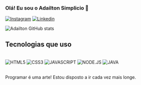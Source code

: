 ### Olá! Eu sou o Adailton Simplicio 👋
[![Instagram](https://img.shields.io/badge/Instagram-E4405F?style=for-the-badge&logo=instagram&logoColor=white)](https://www.instagram.com/adailtonsimplicioo/)
[![Linkedin](https://img.shields.io/badge/LinkedIn-0077B5?style=for-the-badge&logo=linkedin&logoColor=white)](https://www.linkedin.com/in/adailton-simpl%C3%ADcio-97749310a/)

![Adailton GitHub stats](https://github-readme-stats.vercel.app/api?username=AdailtonSimplicio&show_icons=true&theme=tokyonight)

## Tecnologias que uso

<div style="display: inline_block"><br/>
<img align="center" alt="HTML5"src="https://img.shields.io/badge/HTML5-E34F26?style=for-the-badge&logo=html5&logoColor=white"/>
<img align="center" alt="CSS3"src="https://img.shields.io/badge/CSS3-1572B6?style=for-the-badge&logo=css3&logoColor=white"/>
<img align="center" alt="JAVASCRIPT"src="https://img.shields.io/badge/JavaScript-323330?style=for-the-badge&logo=javascript&logoColor=F7DF1E"/>
<img align="center" alt="NODE.JS"src="https://img.shields.io/badge/Node.js-43853D?style=for-the-badge&logo=node.js&logoColor=white"/>
<img align="center" alt="JAVA"src="https://img.shields.io/badge/Java-ED8B00?style=for-the-badge&logo=java&logoColor=white"/>
</div><br/>

Programar é uma arte!
Estou disposto a ir cada vez mais longe. 

